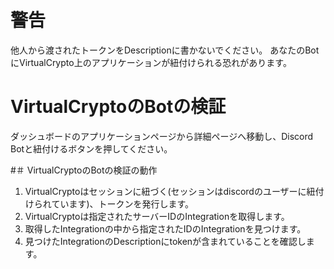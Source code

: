 # 警告
他人から渡されたトークンをDescriptionに書かないでください。
あなたのBotにVirtualCrypto上のアプリケーションが紐付けられる恐れがあります。

# VirtualCryptoのBotの検証
ダッシュボードのアプリケーションページから詳細ページへ移動し、Discord Botと紐付けるボタンを押してください。

#＃ VirtualCryptoのBotの検証の動作
1. VirtualCryptoはセッションに紐づく(セッションはdiscordのユーザーに紐付けられています)、トークンを発行します。
2. VirtualCryptoは指定されたサーバーIDのIntegrationを取得します。
3. 取得したIntegrationの中から指定されたIDのIntegrationを見つけます。
4. 見つけたIntegrationのDescriptionにtokenが含まれていることを確認します。
